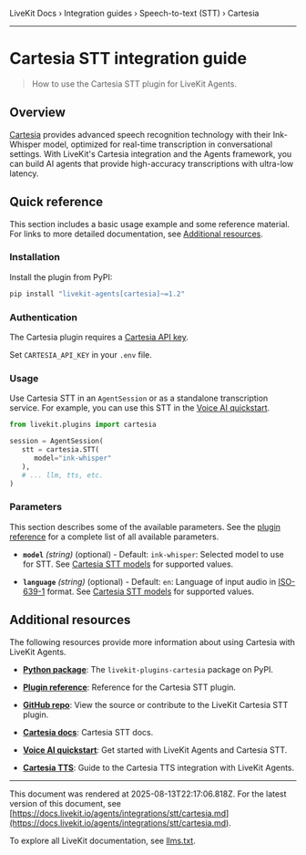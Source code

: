 LiveKit Docs › Integration guides › Speech-to-text (STT) › Cartesia

---

# Cartesia STT integration guide

> How to use the Cartesia STT plugin for LiveKit Agents.

## Overview

[Cartesia](https://www.cartesia.ai/) provides advanced speech recognition technology with their Ink-Whisper model, optimized for real-time transcription in conversational settings. With LiveKit's Cartesia integration and the Agents framework, you can build AI agents that provide high-accuracy transcriptions with ultra-low latency.

## Quick reference

This section includes a basic usage example and some reference material. For links to more detailed documentation, see [Additional resources](#additional-resources).

### Installation

Install the plugin from PyPI:

```bash
pip install "livekit-agents[cartesia]~=1.2"

```

### Authentication

The Cartesia plugin requires a [Cartesia API key](https://play.cartesia.ai/keys).

Set `CARTESIA_API_KEY` in your `.env` file.

### Usage

Use Cartesia STT in an `AgentSession` or as a standalone transcription service. For example, you can use this STT in the [Voice AI quickstart](https://docs.livekit.io/agents/start/voice-ai.md).

```python
from livekit.plugins import cartesia

session = AgentSession(
   stt = cartesia.STT(
      model="ink-whisper"
   ),
   # ... llm, tts, etc.
)

```

### Parameters

This section describes some of the available parameters. See the [plugin reference](https://docs.livekit.io/reference/python/v1/livekit/plugins/cartesia/index.html.md#livekit.plugins.cartesia.STT) for a complete list of all available parameters.

- **`model`** _(string)_ (optional) - Default: `ink-whisper`: Selected model to use for STT. See [Cartesia STT models](https://docs.cartesia.ai/build-with-cartesia/models/stt) for supported values.

- **`language`** _(string)_ (optional) - Default: `en`: Language of input audio in [ISO-639-1](https://en.wikipedia.org/wiki/List_of_ISO_639_language_codes) format. See [Cartesia STT models](https://docs.cartesia.ai/build-with-cartesia/models/stt) for supported values.

## Additional resources

The following resources provide more information about using Cartesia with LiveKit Agents.

- **[Python package](https://pypi.org/project/livekit-plugins-cartesia/)**: The `livekit-plugins-cartesia` package on PyPI.

- **[Plugin reference](https://docs.livekit.io/reference/python/v1/livekit/plugins/cartesia/index.html.md#livekit.plugins.cartesia.STT)**: Reference for the Cartesia STT plugin.

- **[GitHub repo](https://github.com/livekit/agents/tree/main/livekit-plugins/livekit-plugins-cartesia)**: View the source or contribute to the LiveKit Cartesia STT plugin.

- **[Cartesia docs](https://docs.cartesia.ai/build-with-cartesia/models/stt)**: Cartesia STT docs.

- **[Voice AI quickstart](https://docs.livekit.io/agents/start/voice-ai.md)**: Get started with LiveKit Agents and Cartesia STT.

- **[Cartesia TTS](https://docs.livekit.io/agents/integrations/tts/cartesia.md)**: Guide to the Cartesia TTS integration with LiveKit Agents.

---

This document was rendered at 2025-08-13T22:17:06.818Z.
For the latest version of this document, see [https://docs.livekit.io/agents/integrations/stt/cartesia.md](https://docs.livekit.io/agents/integrations/stt/cartesia.md).

To explore all LiveKit documentation, see [llms.txt](https://docs.livekit.io/llms.txt).